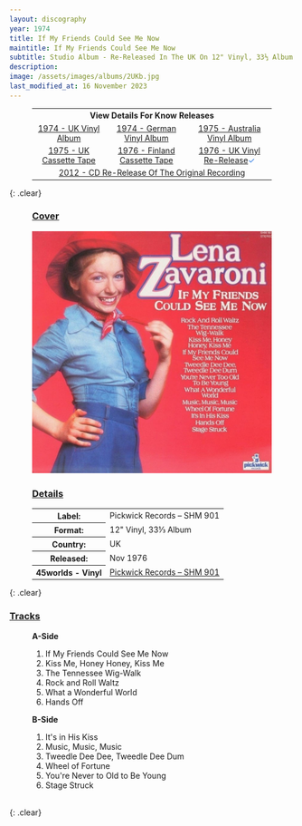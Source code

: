 ```yaml
---
layout: discography
year: 1974
title: If My Friends Could See Me Now
maintitle: If My Friends Could See Me Now
subtitle: Studio Album - Re-Released In The UK On 12" Vinyl, 33⅓ Album
description: 
image: /assets/images/albums/2UKb.jpg
last_modified_at: 16 November 2023
---
```


<figure class="fig3">
<table style="text-align:center;">
<tr><th colspan="4">View Details For Know Releases</th></tr>
<tr><td><a href="/discography/studio-albums/1974-if-my-friends-could-see-me-now-uk">1974 - UK Vinyl Album</a></td><td><a href="/discography/studio-albums/1974-if-my-friends-could-see-me-now-germany">1974 - German Vinyl Album</a></td><td><a href="/discography/studio-albums/1975-if-my-friends-could-see-me-now-australia">1975 - Australia Vinyl Album</a></td></tr>
<tr><td><a href="/discography/studio-albums/1975-if-my-friends-could-see-me-now-uk">1975 - UK Cassette Tape</a></td><td><a href="/discography/studio-albums/1976-if-my-friends-could-see-me-now-finland">1976 - Finland Cassette Tape</a></td><td><a href="/discography/studio-albums/1976-11-if-my-friends-could-see-me-now-uk">1976 - UK Vinyl Re-Release</a><span style="color:#2a7ae2;">&check;</span></td></tr>
<tr><td colspan="3"><a href="/discography/studio-albums/2012-11-19-if-my-friends-could-see-me-now-uk">2012 - CD Re-Release Of The Original Recording</a></td></tr>
</table>
</figure>

{: .clear}

<figure class="fig1">
<h3 id="cover"><a href="#cover">Cover</a></h3>
<a href="https://youtu.be/qE-eqqugY_o"><img src="/assets/images/albums/2UKb.jpg" alt="Red Front Cover for the album If My Friends Could See Me Now Pickwick Records – SHM 901 (1976)" class="full-width cursor" /></a>
</figure>

<figure class="fig2">
<h3 id="details"><a href="#details">Details</a></h3>
<table>
<tr><th>Label:</th><td>Pickwick Records – SHM 901</td></tr>
<tr><th>Format:</th><td>12" Vinyl, 33⅓ Album</td></tr>
<tr><th>Country:</th><td>UK</td></tr>
<tr><th>Released:</th><td>Nov 1976</td></tr>
<tr><th>45worlds - Vinyl</th><td><a href="https://www.45worlds.com/vinyl/album/shm901">Pickwick Records – SHM 901</a></td></tr>
</table>
</figure>

{: .clear}

<h3 id="tracks"><a href="#tracks">Tracks</a></h3>

<figure class="fig1">
<figcaption>
<strong>A-Side</strong>
</figcaption>
<ol>
<li>If My Friends Could See Me Now</li>
<li>Kiss Me, Honey Honey, Kiss Me</li>
<li>The Tennessee Wig-Walk</li>
<li>Rock and Roll Waltz</li>
<li>What a Wonderful World</li>
<li>Hands Off</li>
</ol>
</figure>

<figure class="fig2">
<figcaption>
<strong>B-Side</strong>
</figcaption>
<ol>
<li>It's in His Kiss</li>
<li>Music, Music, Music</li>
<li>Tweedle Dee Dee, Tweedle Dee Dum</li>
<li>Wheel of Fortune</li>
<li>You're Never to Old to Be Young</li>
<li>Stage Struck</li>
</ol>
</figure>

<br />{: .clear}

<style>
.cursor {cursor: url(/assets/js/play-128x128-youtube.png),auto;}
</style>
